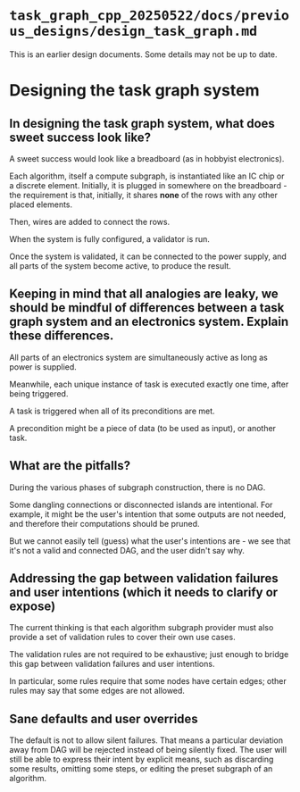 # ```task_graph_cpp_20250522/docs/previous_designs/design_task_graph.md```

This is an earlier design documents. Some details may not be up to date.

# Designing the task graph system

## In designing the task graph system, what does sweet success look like?

A sweet success would look like a breadboard (as in hobbyist electronics).

Each algorithm, itself a compute subgraph, is instantiated like an IC chip or a discrete element. Initially, it is plugged in somewhere on the breadboard - the requirement is that, initially, it shares **none** of the rows with any other placed elements.

Then, wires are added to connect the rows.

When the system is fully configured, a validator is run.

Once the system is validated, it can be connected to the power supply, and all parts of the system become active, to produce the result.

## Keeping in mind that all analogies are leaky, we should be mindful of differences between a task graph system and an electronics system. Explain these differences.

All parts of an electronics system are simultaneously active as long as power is supplied.

Meanwhile, each unique instance of task is executed exactly one time, after being triggered.

A task is triggered when all of its preconditions are met.

A precondition might be a piece of data (to be used as input), or another task.

## What are the pitfalls?

During the various phases of subgraph construction, there is no DAG.

Some dangling connections or disconnected islands are intentional. For example, it might be the user's intention that some outputs are not needed, and therefore their computations should be pruned.

But we cannot easily tell (guess) what the user's intentions are - we see that it's not a valid and connected DAG, and the user didn't say why.

## Addressing the gap between validation failures and user intentions (which it needs to clarify or expose)

The current thinking is that each algorithm subgraph provider must also provide a set of validation rules to cover their own use cases.

The validation rules are not required to be exhaustive; just enough to bridge this gap between validation failures and user intentions.

In particular, some rules require that some nodes have certain edges; other rules may say that some edges are not allowed.

## Sane defaults and user overrides

The default is not to allow silent failures. That means a particular deviation away from DAG will be rejected instead of being silently fixed. The user will still be able to express their intent by explicit means, such as discarding some results, omitting some steps, or editing the preset subgraph of an algorithm.
